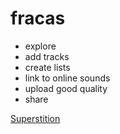 # fracas

- explore
- add tracks
- create lists
- link to online sounds
- upload good quality
- share

[Superstition](https://drive.google.com/open?id=1RFEj4vLwOOVOuLGQFq03MTNpaV1S7NZ_)